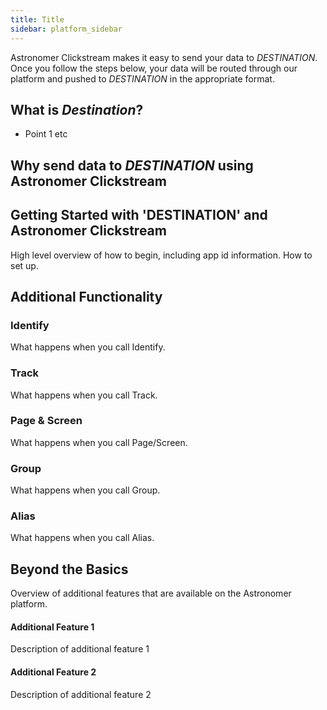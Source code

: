 ```yaml
---
title: Title
sidebar: platform_sidebar
---
```


Astronomer Clickstream makes it easy to send your data to *DESTINATION*. Once you follow the steps below, your data will be routed through our platform and pushed to *DESTINATION* in the appropriate format. 

## What is *Destination*?
* Point 1
etc

## Why send data to *DESTINATION* using Astronomer Clickstream


## Getting Started with 'DESTINATION' and Astronomer Clickstream
High level overview of how to begin, including app id information. How to set up.


## Additional Functionality

### Identify
What happens when you call Identify.

### Track
What happens when you call Track.

### Page & Screen
What happens when you call Page/Screen.

### Group
What happens when you call Group.

### Alias
What happens when you call Alias.


## Beyond the Basics
Overview of additional features that are available on the Astronomer platform.

#### Additional Feature 1
Description of additional feature 1

#### Additional Feature 2
Description of additional feature 2




